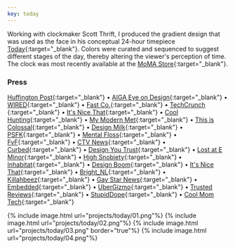 ```yaml
---
key: today
---
```


Working with clockmaker Scott Thrift, I produced the gradient design that was used as the face in his conceptual 24-hour timepiece [Today](https://www.kickstarter.com/projects/scottthrift/today?ref=discovery&term=scott%20thrift){:target="_blank"}. Colors were curated and sequenced to suggest different stages of the day, thereby altering the viewer's perception of time. The clock was most recently available at the [MoMA Store](https://store.moma.org/clocks/today-clock/122610-122610.html){:target="_blank"}.


### Press

 [Huffington Post](http://www.huffingtonpost.com/greg-kushnick-psyd/someone-just-invented-a-t_b_10726006.html){:target="_blank"}
 • [AIGA Eye on Design](http://eyeondesign.aiga.org/want-to-be-more-productive-stop-telling-time-with-numbers/){:target="_blank"}
 • [WIRED](http://%20http//www.wired.com/2016/06/24-hour-clock-will-help-slow/){:target="_blank"}
 • [Fast Co.](http://www.fastcodesign.com/3060411/wanted/a-gradient-clock-designed-to-take-the-edge-off-time){:target="_blank"}
 • [TechCrunch ](http://techcrunch.com/2016/06/13/today-is-a-clock-that-reminds-you-to-slow-down/){:target="_blank"}
 • [It's Nice That](http://www.itsnicethat.com/news/scott-thrift-today-010616){:target="_blank"}
 • [Cool Hunting](http://coolhunting.com/design/scott-thrift-today-conceptual-clock){:target="_blank"}
 • [My Modern Met](http://www.mymodernmet.com/profiles/blogs/today-24-hour-clock?context=tag-scott+thrift){:target="_blank"}
 • [This is Colossal](http://www.thisiscolossal.com/2016/06/this-24-hour-clock-gradually-transitions-you-from-dusk-to-dawn/){:target="_blank"}
 • [Design Milk](http://design-milk.com/24-hour-clock-designed-change-way-see-day/?utm_source=dlvr.it&amp;utm_medium=twitter){:target="_blank"}
 • [PSFK](http://www.psfk.com/2016/06/this-clock-reframes-our-perception-of-time.html){:target="_blank"}
 • [Mental Floss](http://mentalfloss.com/article/81239/psychedelic-24-hour-clock-will-change-how-you-think-about-time){:target="_blank"}
 • [FvF](http://blog.freundevonfreunden.com/post/145400014223/product-design-today-timepiece-this-innovative){:target="_blank"}
 • [CTV News](http://www.ctvnews.ca/sci-tech/time-ticks-slower-24-hour-clock-rakes-in-pledges-on-kickstarter-1.2944701?hootPostID=ccc31da4f16dee8de7f7cf6fb889cc50){:target="_blank"}
 • [Curbed](http://www.curbed.com/2016/6/1/11830208/today-clock-kickstarter-scott-thrift){:target="_blank"}
 • [Design You Trust](http://designyoutrust.com/2016/06/today-a-24-hour-timepiece-beautifully-designed-to-change-the-way-you-see-your-day/){:target="_blank"}
 • [Lost at E Minor](http://www.lostateminor.com/2016/06/09/a-clock-so-beautifully-simple-it-has-raised-over-100k-on-kickstarter/){:target="_blank"}
 • [High Snobiety](http://www.highsnobiety.com/2016/06/02/the-present-clock/){:target="_blank"}
 • [Inhabitat](http://inhabitat.com/today-clocks-24-hour-rotation-reminds-us-to-make-the-most-of-moments/){:target="_blank"}
 • [Design Boom](http://www.designboom.com/design/scott-thrift-today-24-hour-timepiece-06-03-2016/){:target="_blank"}
 • [It's Nice That](http://www.itsnicethat.com/news/scott-thrift-today-010616?utm_source=twitter&amp;utm_medium=social&amp;utm_campaign=intsocial){:target="_blank"}
 • [Bright_NL](https://www.bright.nl/nieuws/deze-mooie-klok-met-een-wijzer-geeft-je-een-nieuw-tijdsbesef){:target="_blank"}
 • [Killahbeez](https://www.killahbeez.com/2016/06/13/today-by-scott-thrift/?utm_source=feedburner&amp;utm_medium=feed&amp;utm_campaign=Feed%3A+Killahbeezcom+%28Killahbeez+Online+Street+Culture+Magazine%3A+Art%2C+Fashion+and+Music%29){:target="_blank"}
 • [Gay Star News](http://www.gaystarnews.com/article/today-clock-deceleration/?utm_source=twitterfeed&amp;utm_medium=twitter#gs.W7fUROQ){:target="_blank"}
 • [Embedded](http://www.embedded.com/electronics-blogs/max-unleashed-and-unfettered/4442140/Feelin--Groovy-with-Today-timepiece-by-Scott-Thrift){:target="_blank"}
 • [UberGizmo](http://www.ubergizmo.com/2016/06/today-clock-gives-you-more-time/){:target="_blank"}
 • [Trusted Reviews](http://www.trustedreviews.com/news/today-is-a-clock-that-makes-the-day-seem-longer){:target="_blank"}
 • [StupidDope](http://stupiddope.com/2016/06/06/a-new-way-to-time-the-today-clock-by-scott-thrift/){:target="_blank"}
 • [Cool Mom Tech](http://coolmomtech.com/2016/06/today-clock-gives-more-hours-in-your-day-scott-thrift/){:target="_blank"}

{% include image.html url="projects/today/01.png"%}
{% include image.html url="projects/today/02.png"%}
{% include image.html url="projects/today/03.png" border="true"%}
{% include image.html url="projects/today/04.png"%}
